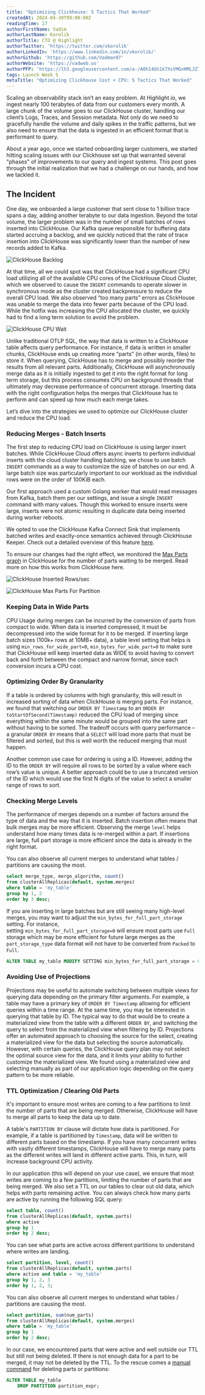 ```yaml
---
title: "Optimizing Clickhouse: 5 Tactics That Worked"
createdAt: 2024-04-30T09:00:00Z
readingTime: 17
authorFirstName: Vadim
authorLastName: Korolik
authorTitle: CTO @ Highlight
authorTwitter: 'https://twitter.com/vkorolik'
authorLinkedIn: 'https://www.linkedin.com/in/vkorolik/'
authorGithub: 'https://github.com/Vadman97'
authorWebsite: 'https://vadweb.us'
authorPFP: 'https://lh3.googleusercontent.com/a-/AOh14Gh1k7XsVMGxHMLJZ7qesyddqn1y4EKjfbodEYiY=s96-c'
tags: Launch Week 5
metaTitle: "Optimizing Clickhouse Cost + CPU: 5 Tactics That Worked"
---
```


Scaling an observability stack isn’t an easy problem. At Highlight.io, we ingest nearly 100 terabytes of data from our
customers every month. A large chunk of the volume goes to our ClickHouse cluster, handling our client’s Logs, Traces,
and Session metadata. Not only do we need to gracefully handle the volume and daily spikes in the traffic patterns, but
we also need to ensure that the data is ingested in an efficient format that is performant to query.

About a year ago, once we started onboarding larger customers, we started hitting scaling issues with our Clickhouse set
up that warranted several "phases" of improvements to our query and ingest systems. This post goes through the initial
realization that we had a challenge on our hands, and how we tackled it.

## The Incident

One day, we onboarded a large customer that sent close to 1 billion trace spans
a day, adding another terabyte to our data ingestion. Beyond the total volume, the larger problem was in the number of
small batches of rows inserted into ClickHouse. Our Kafka queue responsible for buffering data started accruing a
backlog, and we quickly noticed that the rate of trace insertion into ClickHouse was significantly lower than the number
of new records added to Kafka.

![ClickHouse Backlog](/images/blog/launch-week/5/clickhouse-backlog.png)

At that time, all we could spot was that ClickHouse had a significant CPU load utilizing all of the available CPU cores
of the ClickHouse Cloud Cluster, which we observed to cause the `INSERT` commands to operate slower in synchronous mode
as the cluster created backpressure to reduce the overall CPU load. We also observed “too many parts” errors as
ClickHouse was unable to merge the data into fewer parts because of the CPU load. While the hotfix was increasing the
CPU allocated the cluster, we quickly had to find a long term solution to avoid the problem.

![ClickHouse CPU Wait](/images/blog/launch-week/5/clickhouse-cpu-wait.png)

Unlike traditional OTLP SQL, the way that data is written to a ClickHouse table affects query performance.
For instance, if data is written in smaller chunks, ClickHouse ends up creating more “parts” (in other words, files) to
store it. When querying, ClickHouse has to merge and possibly reorder the results from all relevant parts. Additionally,
ClickHouse will asynchronously merge data as it is initially ingested to get it into the right format for long term
storage, but this process consumes CPU on background threads that ultimately may decrease performance of concurrent
storage. Inserting data with the right configuration helps the merges that ClickHouse has to perform and can speed up
how much each merge takes.

Let’s dive into the strategies we used to optimize our ClickHouse cluster and reduce the CPU load.

### Reducing Merges - Batch Inserts

The first step to reducing CPU load on ClickHouse is using larger insert batches. While ClickHouse Cloud offers async
inserts to perform individual inserts with the cloud cluster handling batching, we chose to use batch `INSERT` commands
as
a way to customize the size of batches on our end. A large batch size was particularly important to our workload as the
individual rows were on the order of 100KiB each.

Our first approach used a custom Golang worker that would read messages from Kafka, batch them per our settings, and
issue a single `INSERT` command with many values. Though this worked to ensure inserts were large, inserts were not
atomic
resulting in duplicate data being inserted during worker reboots.

We opted to use the ClickHouse Kafka Connect Sink that implements batched writes and exactly-once semantics achieved
through ClickHouse Keeper. Check out a detailed overview of this
feature [here](https://clickhouse.com/docs/en/integrations/kafka/clickhouse-kafka-connect-sink).

To ensure our changes had the right effect, we monitored
the [Max Parts graph](https://clickhouse.com/docs/knowledgebase/maximum_number_of_tables_and_databases) in ClickHouse
for the number of parts
waiting to be merged. Read more on how this works from ClickHouse here.

![ClickHouse Inserted Rows/sec](/images/blog/launch-week/5/clickhouse-1.png)

![ClickHouse Max Parts For Partition](/images/blog/launch-week/5/clickhouse-2.png)

### Keeping Data in Wide Parts

CPU Usage during merges can be incurred by the conversion of parts from compact to wide. When data is inserted
compressed, it must be decompressed into the wide format for it to be merged. If inserting large batch sizes (100k+ rows
at 10MB+ data), a table level setting that helps is using `min_rows_for_wide_part=0`, `min_bytes_for_wide_part=0` to
make
sure that ClickHouse will keep inserted data as WIDE to avoid having to convert back and forth between the compact and
narrow format, since each conversion incurs a CPU cost.

### Optimizing Order By Granularity

If a table is ordered by columns with high granularity, this will result in increased sorting of data when ClickHouse is
merging parts. For instance, we found that switching our `ORDER BY Timestamp` to an `ORDER BY toStartOfSecond(Timestamp)` reduced the CPU load of merging since everything within the same minute would be grouped into the same part
without having to be sorted. The tradeoff occurs with query performance – a granular `ORDER BY` means that a `SELECT`
will load more parts that must be filtered and sorted, but this is well worth the reduced merging that must happen.

Another common use case for ordering is using a ID. However, adding the ID to the `ORDER BY` will require all rows to be
sorted by a value where each row’s value is unique. A better approach could be to use a truncated version of the ID
which would use the first N digits of the value to select a smaller range of rows to sort.

### Checking Merge Levels

The performance of merges depends on a number of factors around the type of data and the way that it is inserted.
Batch insertion often means that bulk merges may be more efficient. Observing the merge `level` helps understand
how many times data is re-merged within a part. If insertions are large, full part storage is more efficient since
the data is already in the right format.

You can also observe all current merges to understand what tables / partitions are causing the most.

```SQL
select merge_type, merge_algorithm, count()
from clusterAllReplicas(default, system.merges)
where table = 'my_table'
group by 1, 2
order by 3 desc;
```

If you are inserting in large batches but are still seeing many high-level merges, you may want to
adjust the `min_bytes_for_full_part_storage` setting. For instance,  
setting `min_bytes_for_full_part_storage=0` will ensure most parts use `Full` storage which may
be more efficient for future large merges as the `part_storage_type` data format will not have to be converted from `Packed` to `Full`.

```SQL
ALTER TABLE my_table MODIFY SETTING min_bytes_for_full_part_storage = 0;
```

### Avoiding Use of Projections

Projections may be useful to automate switching between multiple views for querying data depending on the primary filter
arguments. For example, a table may have a primary key of `ORDER BY Timestamp` allowing for efficient queries within a
time range. At the same time, you may be interested in querying that table by ID. The typical way to do that would be to
create a materialized view from the table with a different `ORDER BY`, and switching the query to select from the
materialized view when filtering by ID.
Projections offer an automated approach to choosing the source for the select, creating a materialized view for the data
but selecting the source automatically. However, with certain queries, the ClickHouse query plan may not select the
optimal source view for the data, and it limits your ability to further customize the materialized view. We found using
a materialized view and selecting manually as part of our application logic depending on the query pattern to be more
reliable.

### TTL Optimization / Clearing Old Parts

It's important to ensure most writes are coming to a few partitions to limit the number of parts that are being merged.
Otherwise, ClickHouse will have to merge all parts to keep the data up to date.

A table's `PARTITION BY` clause will dictate how data is partitioned. For example, if a table is partitioned
by `Timestamp`,
data will be written to different parts based on the timestamp. If you have many concurrent writes with vastly different
timestamps, ClickHouse will have to merge many parts as the different writes will land in different active parts. This,
in turn, will increase background CPU activity.

In our application (this will depend on your use case), we ensure that most writes are coming to
a few partitions, limiting the number of parts that are being merged. We also set a TTL on our tables to clear out old
data, which helps with parts remaining active. You can always check how many parts are active by running the following
SQL query:

```SQL
select table, count()
from clusterAllReplicas(default, system.parts)
where active
group by 1
order by 2 desc;
```

You can see what parts are active across different partitions to understand where writes are landing.

```SQL
select partition, level, count()
from clusterAllReplicas(default, system.parts)
where active and table = 'my_table'
group by 1, 2, 3
order by 1, 2, 3;
```

You can also observe all current merges to understand what tables / partitions are causing the most.

```SQL
select partition, sum(num_parts)
from clusterAllReplicas(default, system.merges)
where table = 'my_table'
group by 1
order by 2 desc;
```

In our case, we encountered parts that were active and well outside our TTL
but still not being deleted. If there is not enough data for a part to be merged, it may not be deleted by the TTL. To
the rescue comes
a [manual command](https://clickhouse.com/docs/en/sql-reference/statements/alter/partition#drop-partitionpart) for
deleting parts or partitions:

```SQL
ALTER TABLE my_table
    DROP PARTITION partition_expr;
```

